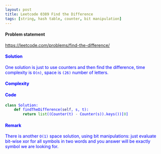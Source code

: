 ```yaml
---
layout: post
title: Leetcode 0389 Find the Difference
tags: [string, hash table, counter, bit manipulation]
---
```


#### Problem statement

<a href="https://leetcode.com/problems/find-the-difference/"> <font color = blue>https://leetcode.com/problems/find-the-difference/

#### Solution
One solution is just to use counters and then find the difference, time complexity is `O(n)`, space is `(26)` number of letters.

#### Complexity

#### Code
```python
class Solution:
    def findTheDifference(self, s, t):
        return list((Counter(t) - Counter(s)).keys())[0]
```

#### Remark
There is another `O(1)` space solution, using bit manipulations: just evaluate bit-wise xor for all symbols in two words and you answer will be exactly symbol we are looking for.

